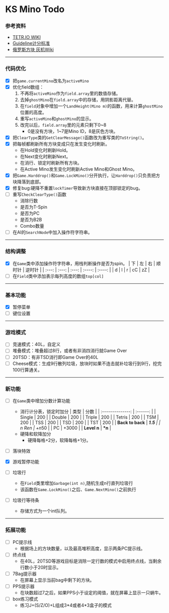 # **KS Mino Todo**

### 参考资料
- [TETR.IO WIKI](https://tetris.wiki/TETR.IO)
- [Guideline计分标准](https://harddrop.com/wiki/Scoring)
- [俄罗斯方块 灰机Wiki](https://tetris.huijiwiki.com/wiki/%E9%A6%96%E9%A1%B5#)
---
### 代码优化
- [x] 把`game.currentMino`改名为`activeMino`
- [x] 优化field数组：
    1. 不再将`activeMino`作为`field.array`里的数值存储。
    2. 去掉`ghostMino`在`field.array`中的存储，用阴影距离代替。
    3. 在`field`对象中增加一个`LandHeight(Mino m)`的函数，用来计算`ghostMino`位置的高度。
    4. 重写`activeMino`和`ghostMino`的显示。
    5. 改完以后，`field.array`里的元素只剩下0\~8
       - 0是没有方块，1\~7是Mino ID，8是灰色方块。
- [x] 把`ClearType`类的`GetClearMessage()`函数改为重写类的`ToString()`。
- [x] 把每帧都刷新所有方块变成只在发生变化时刷新。
  - 在Hold变化时刷新Hold。
  - 在Next变化时刷新Next。
  - 在消行、锁定时刷新所有方块。
  - 在Active Mino发生变化时刷新Active Mino和Ghost Mino。
- [x] 把`Game.Harddrop()`和`Game.LockMino()`分开执行，让`Harddrop()`只负责把方块降落到底部。
- [x] 修复bug:硬降不重置`lockTimer`导致新方块直接在顶部锁定的bug。
- [ ] 重写`CheckClearType()`函数
  - 消除行数
  - 是否为T-Spin
  - 是否为PC
  - 是否为B2B
  - Combo数量
- [ ] 在AI的`SearchNode`中加入操作符字符串。
---
### 结构调整
- [x] 在`Game`类中添加操作符字符串，用栈判断操作是否为spin。
  |  下   |  左   |  右   | 顺时针 | 逆时针 |
  | :---: | :---: | :---: | :----: | :----: |
  |   d   |   l   |   r   |   cC   |   zZ   |
- [ ] 在`Field`类中添加表示每列高度的数组`top[col]`

---
### 基本功能
- [x] 暂停菜单
- [ ] 键位设置

---
### 游戏模式
- [ ] 竞速模式：40L，自定义
- [ ] 堆叠模式：堆叠超过8行，或者有非消四消行就Game Over
- [ ] 20TSD：有非TSD消行即Game Over的40L
- [ ] Cheese模式：生成9行散列垃圾，放块时如果不连击就补垃圾行到9行，挖完100行算通关。

---
### 新功能
- [ ] 在`Game`类中增加分数计算功能
  - 消行计分表，锁定时加分
    |       类型       |   分数   |
    | :--------------: | :------: |
    |      Single      |   200    |
    |      Double      |   200    |
    |      Triple      |   200    |
    |      Tetris      |   200    |
    |       TSM        |   200    |
    |       TSS        |   200    |
    |       TSD        |   200    |
    |       TST        |   200    |
    | **Back to back** | ***1.5** |
    |      n Ren       |  +n*50   |
    |        PC        |  +3000   |
    |   **Level n**    |  **\*n**  |
  - 硬降和软降加分
    - 硬降每格+2分，软降每格+1分。
- [ ] 落块特效

      
- [x] 游戏暂停功能
- [ ] 垃圾行
  - 在`Field`类里增加`Garbage(int n)`,随机生成n行直列垃圾行
  - 该函数在`Game.LockMino()`之后、`Game.NextMino()`之前执行
- [ ] 垃圾行等待条
  - 存储方式为一个int队列。
---
### 拓展功能
- [ ] PC提示线
  - 根据场上的方块数量，以及最高堆积高度，显示两条PC提示线。
- [ ] 终点线
  - 在40L，20TSD等游戏目标是消除一定行数的模式中启用终点线，当剩余行数小于20时显示。
- [ ] 7Bag提示器
  - 在屏幕上显示当前bag中剩下的方块。
- [ ] PPS提示器
  - 在块数超过7之后，如果PPS小于设定的阈值，就在屏幕上显示一只蜗牛。
- [ ] box练习模式
  - 练习J+(S/Z/O)+L组成3\*4或者4\*3盒子的模式